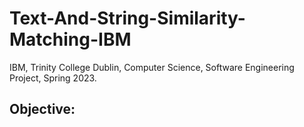 # Text-And-String-Similarity-Matching-IBM

IBM, Trinity College Dublin, Computer Science, Software Engineering Project, Spring 2023.

## Objective:


